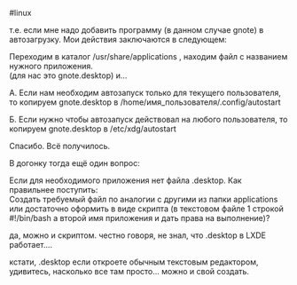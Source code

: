 #linux 

т.е. если мне надо добавить программу (в данном случае gnote) в автозагрузку. Мои действия заключаются в следующем:  
  
Переходим в каталог /usr/share/applications , находим файл с названием нужного приложения.  
(для нас это gnote.desktop) и...  

А. Если нам необходим автозапуск только для текущего пользователя, то копируем gnote.desktop в /home/имя_пользователя/.config/autostart  

Б. Если нужно чтобы автозапуск действовал на любого пользователя, то копируем gnote.desktop в /etc/xdg/autostart  
  
Спасибо. Всё получилось.  
  
В догонку тогда ещё один вопрос:  
  
Если для необходимого приложения нет файла .desktop. Как правильнее поступить:  
Создать требуемый файл по аналогии с другими из папки applications или достаточно оформить в виде скрипта (в текстовом файле 1 строкой #!/bin/bash а второй имя приложения и дать права на выполнение)?

да, можно и скриптом. честно говоря, не знал, что .desktop в LXDE работает....  
  
кстати, .desktop если откроете обычным текстовым редактором, удивитесь, насколько все там просто... можно и свой создать.